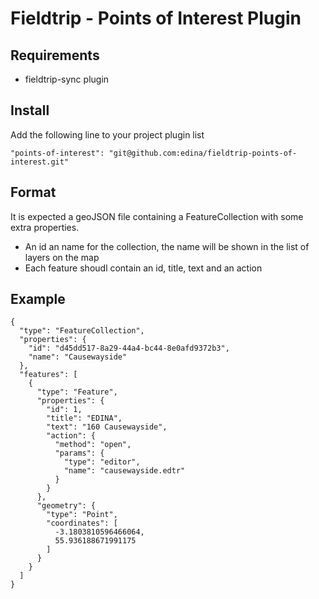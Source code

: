 Fieldtrip - Points of Interest Plugin
=======================================

## Requirements

- fieldtrip-sync plugin

## Install

Add the following line to your project plugin list

```
"points-of-interest": "git@github.com:edina/fieldtrip-points-of-interest.git"
```

## Format

It is expected a geoJSON file containing a FeatureCollection with some extra properties.

- An id an name for the collection, the name will be shown in the list of layers on the map
- Each feature shoudl contain an id, title, text and an action

## Example

```
{
  "type": "FeatureCollection",
  "properties": {
    "id": "d45dd517-8a29-44a4-bc44-8e0afd9372b3",
    "name": "Causewayside"
  },
  "features": [
    {
      "type": "Feature",
      "properties": {
        "id": 1,
        "title": "EDINA",
        "text": "160 Causewayside",
        "action": {
          "method": "open",
          "params": {
            "type": "editor",
            "name": "causewayside.edtr"
          }
        }
      },
      "geometry": {
        "type": "Point",
        "coordinates": [
          -3.1803810596466064,
          55.936188671991175
        ]
      }
    }
  ]
}
```
